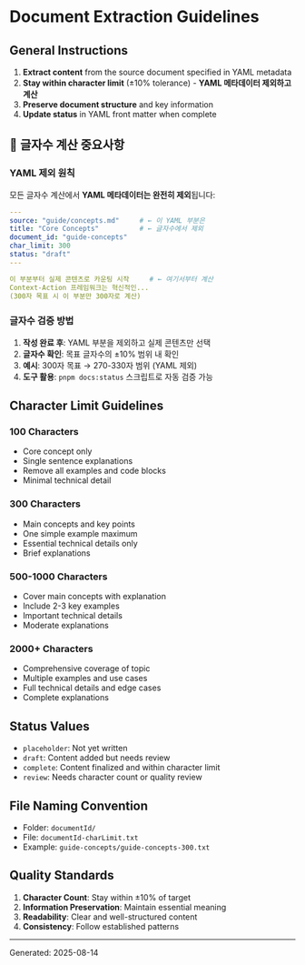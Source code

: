 # Document Extraction Guidelines

## General Instructions

1. **Extract content** from the source document specified in YAML metadata
2. **Stay within character limit** (±10% tolerance) - **YAML 메타데이터 제외하고 계산**
3. **Preserve document structure** and key information
4. **Update status** in YAML front matter when complete

## 📏 글자수 계산 중요사항

### YAML 제외 원칙
모든 글자수 계산에서 **YAML 메타데이터는 완전히 제외**됩니다:

```yaml
---
source: "guide/concepts.md"     # ← 이 YAML 부분은
title: "Core Concepts"          # ← 글자수에서 제외
document_id: "guide-concepts"
char_limit: 300
status: "draft"
---

이 부분부터 실제 콘텐츠로 카운팅 시작     # ← 여기서부터 계산
Context-Action 프레임워크는 혁신적인...
(300자 목표 시 이 부분만 300자로 계산)
```

### 글자수 검증 방법
1. **작성 완료 후**: YAML 부분을 제외하고 실제 콘텐츠만 선택
2. **글자수 확인**: 목표 글자수의 ±10% 범위 내 확인  
3. **예시**: 300자 목표 → 270-330자 범위 (YAML 제외)
4. **도구 활용**: `pnpm docs:status` 스크립트로 자동 검증 가능

## Character Limit Guidelines

### 100 Characters
- Core concept only
- Single sentence explanations
- Remove all examples and code blocks
- Minimal technical detail

### 300 Characters  
- Main concepts and key points
- One simple example maximum
- Essential technical details only
- Brief explanations

### 500-1000 Characters
- Cover main concepts with explanation
- Include 2-3 key examples
- Important technical details
- Moderate explanations

### 2000+ Characters
- Comprehensive coverage of topic
- Multiple examples and use cases
- Full technical details and edge cases
- Complete explanations

## Status Values

- `placeholder`: Not yet written
- `draft`: Content added but needs review
- `complete`: Content finalized and within character limit
- `review`: Needs character count or quality review

## File Naming Convention

- Folder: `documentId/`
- File: `documentId-charLimit.txt`
- Example: `guide-concepts/guide-concepts-300.txt`

## Quality Standards

1. **Character Count**: Stay within ±10% of target
2. **Information Preservation**: Maintain essential meaning
3. **Readability**: Clear and well-structured content
4. **Consistency**: Follow established patterns

---
Generated: 2025-08-14
